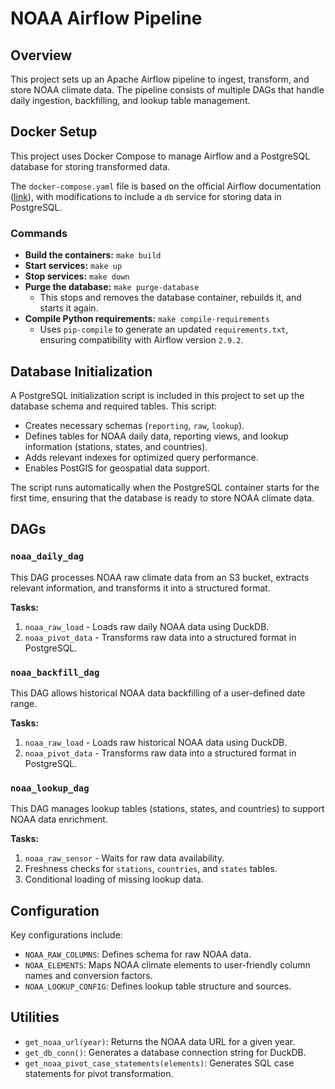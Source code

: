 # NOAA Airflow Pipeline

## Overview
This project sets up an Apache Airflow pipeline to ingest, transform, and store NOAA climate data. The pipeline consists of multiple DAGs that handle daily ingestion, backfilling, and lookup table management.

## Docker Setup
This project uses Docker Compose to manage Airflow and a PostgreSQL database for storing transformed data.

The `docker-compose.yaml` file is based on the official Airflow documentation ([link](https://airflow.apache.org/docs/apache-airflow/stable/howto/docker-compose/index.html#fetching-docker-compose-yaml)), with modifications to include a `db` service for storing data in PostgreSQL.

### Commands
- **Build the containers:** `make build`
- **Start services:** `make up`
- **Stop services:** `make down`
- **Purge the database:** `make purge-database`
  - This stops and removes the database container, rebuilds it, and starts it again.
- **Compile Python requirements:** `make compile-requirements`
  - Uses `pip-compile` to generate an updated `requirements.txt`, ensuring compatibility with Airflow version `2.9.2`.

## Database Initialization
A PostgreSQL initialization script is included in this project to set up the database schema and required tables. This script:
- Creates necessary schemas (`reporting`, `raw`, `lookup`).
- Defines tables for NOAA daily data, reporting views, and lookup information (stations, states, and countries).
- Adds relevant indexes for optimized query performance.
- Enables PostGIS for geospatial data support.

The script runs automatically when the PostgreSQL container starts for the first time, ensuring that the database is ready to store NOAA climate data.

## DAGs

### `noaa_daily_dag`
This DAG processes NOAA raw climate data from an S3 bucket, extracts relevant information, and transforms it into a structured format.

**Tasks:**
1. `noaa_raw_load` - Loads raw daily NOAA data using DuckDB.
2. `noaa_pivot_data` - Transforms raw data into a structured format in PostgreSQL.

### `noaa_backfill_dag`
This DAG allows historical NOAA data backfilling of a user-defined date range.

**Tasks:**
1. `noaa_raw_load` - Loads raw historical NOAA data using DuckDB.
2. `noaa_pivot_data` - Transforms raw data into a structured format in PostgreSQL.

### `noaa_lookup_dag`
This DAG manages lookup tables (stations, states, and countries) to support NOAA data enrichment.

**Tasks:**
1. `noaa_raw_sensor` - Waits for raw data availability.
2. Freshness checks for `stations`, `countries`, and `states` tables.
3. Conditional loading of missing lookup data.

## Configuration
Key configurations include:
- `NOAA_RAW_COLUMNS`: Defines schema for raw NOAA data.
- `NOAA_ELEMENTS`: Maps NOAA climate elements to user-friendly column names and conversion factors.
- `NOAA_LOOKUP_CONFIG`: Defines lookup table structure and sources.

## Utilities
- `get_noaa_url(year)`: Returns the NOAA data URL for a given year.
- `get_db_conn()`: Generates a database connection string for DuckDB.
- `get_noaa_pivot_case_statements(elements)`: Generates SQL case statements for pivot transformation.